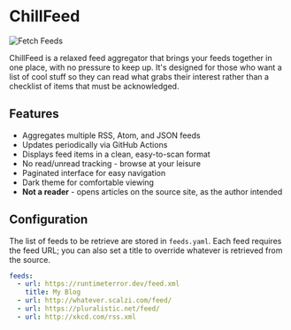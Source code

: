 # ChillFeed

![Fetch Feeds](https://github.com/jbowdre/chillfeed/actions/workflows/fetch_feeds.yml/badge.svg)

ChillFeed is a relaxed feed aggregator that brings your feeds together in one place, with no pressure to keep up. It's designed for those who want a list of cool stuff so they can read what grabs their interest rather than a checklist of items that must be acknowledged.

## Features

- Aggregates multiple RSS, Atom, and JSON feeds
- Updates periodically via GitHub Actions
- Displays feed items in a clean, easy-to-scan format
- No read/unread tracking - browse at your leisure
- Paginated interface for easy navigation
- Dark theme for comfortable viewing
- **Not a reader** - opens articles on the source site, as the author intended

## Configuration
The list of feeds to be retrieve are stored in `feeds.yaml`. Each feed requires the feed URL; you can also set a title to override whatever is retrieved from the source.

```yaml
feeds:
  - url: https://runtimeterror.dev/feed.xml
    title: My Blog
  - url: http://whatever.scalzi.com/feed/
  - url: https://pluralistic.net/feed/
  - url: http://xkcd.com/rss.xml
```
